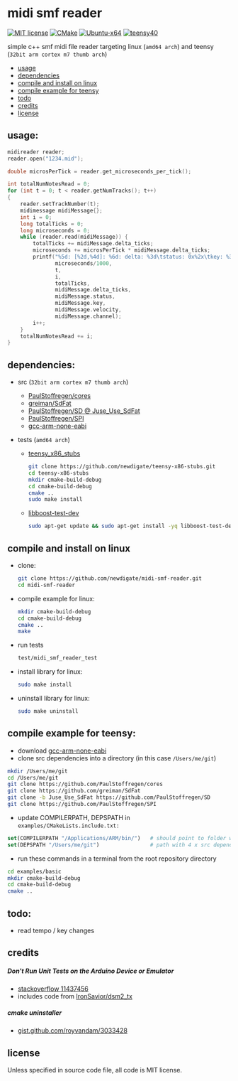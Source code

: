 # midi smf reader
[![MIT license](https://img.shields.io/badge/License-MIT-blue.svg)](LICENSE)
[![CMake](https://img.shields.io/badge/project-CMake-brightgreen.svg?label=built%20with&colorA=555555&colorB=8a8fff&logo=)](CMakelists.txt)
[![Ubuntu-x64](https://github.com/newdigate/midi-smf-reader/workflows/Ubuntu-x64/badge.svg)](https://github.com/newdigate/midi-smf-reader/actions?query=workflow%3AUbuntu-x64)
[![teensy40](https://github.com/newdigate/midi-smf-reader/workflows/teensy40/badge.svg)](https://github.com/newdigate/midi-smf-reader/actions?query=workflow%3Ateensy40)

simple c++ smf midi file reader targeting linux (`amd64 arch`) and teensy (`32bit arm cortex m7 thumb arch`)  

* [usage](#usage)
* [dependencies](#dependencies)
* [compile and install on linux](#compile-and-install-on-linux)
* [compile example for teensy](#compile-example-for-teensy)
* [todo](#todo)
* [credits](#credits)
* [license](#license)
  
## usage:
``` c++
midireader reader;
reader.open("1234.mid");

double microsPerTick = reader.get_microseconds_per_tick();

int totalNumNotesRead = 0;
for (int t = 0; t < reader.getNumTracks(); t++)
{
    reader.setTrackNumber(t);
    midimessage midiMessage{};
    int i = 0;
    long totalTicks = 0;
    long microseconds = 0;
    while (reader.read(midiMessage)) {
        totalTicks += midiMessage.delta_ticks;
        microseconds += microsPerTick * midiMessage.delta_ticks;
        printf("%5d: [%2d,%4d]: %6d: delta: %3d\tstatus: 0x%2x\tkey: %3d\tvelocity: %3d\tchannel: %2d\t\n",
               microseconds/1000,
               t,
               i,
               totalTicks,
               midiMessage.delta_ticks,
               midiMessage.status,
               midiMessage.key,
               midiMessage.velocity,
               midiMessage.channel);
        i++;
    }
    totalNumNotesRead += i;
}
```

## dependencies:
* src (`32bit arm cortex m7 thumb arch`)  
  * [PaulStoffregen/cores](https://github.com/PaulStoffregen/cores)
  * [greiman/SdFat](https://github.com/greiman/SdFat)
  * [PaulStoffregen/SD @ Juse_Use_SdFat](https://github.com/PaulStoffregen/SD)
  * [PaulStoffregen/SPI](https://github.com/PaulStoffregen/SPI)
  * [gcc-arm-none-eabi](https://developer.arm.com/tools-and-software/open-source-software/developer-tools/gnu-toolchain/gnu-rm/downloads)
      
* tests (`amd64 arch`)
  * [teensy_x86_stubs](https://github.com/newdigate/teensy-x86-stubs)
    ``` sh
    git clone https://github.com/newdigate/teensy-x86-stubs.git
    cd teensy-x86-stubs
    mkdir cmake-build-debug
    cd cmake-build-debug
    cmake ..
    sudo make install
    ```
  * [libboost-test-dev](https://www.boost.org/doc/libs/1_63_0/libs/test/doc/html/index.html)
    ``` sh
    sudo apt-get update && sudo apt-get install -yq libboost-test-dev
    ```
## compile and install on linux      
* clone:
  ``` sh
  git clone https://github.com/newdigate/midi-smf-reader.git
  cd midi-smf-reader
  ```
* compile example for linux:
  ``` sh
  mkdir cmake-build-debug
  cd cmake-build-debug
  cmake ..
  make
  ```
* run tests
  ``` sh
  test/midi_smf_reader_test
  ```
* install library for linux: 
  ``` sh
  sudo make install
  ```
* uninstall library for linux: 
  ``` sh
  sudo make uninstall
  ```
  
## compile example for teensy:
* download [gcc-arm-none-eabi](https://developer.arm.com/tools-and-software/open-source-software/developer-tools/gnu-toolchain/gnu-rm/downloads)
* clone src dependencies into a directory (in this case `/Users/me/git`)
``` sh
mkdir /Users/me/git
cd /Users/me/git
git clone https://github.com/PaulStoffregen/cores
git clone https://github.com/greiman/SdFat
git clone -b Juse_Use_SdFat https://github.com/PaulStoffregen/SD
git clone https://github.com/PaulStoffregen/SPI
```

* update COMPILERPATH, DEPSPATH in `examples/CMakeLists.include.txt:`
``` cmake
set(COMPILERPATH "/Applications/ARM/bin/")   # should point to folder with GCC-ARM-NONE-EABI executables
set(DEPSPATH "/Users/me/git")                # path with 4 x src dependencies 
```

* run these commands in a terminal from the root repository directory
``` sh
cd examples/basic
mkdir cmake-build-debug
cd cmake-build-debug
cmake .. 
```

## todo:
* read tempo / key changes

## credits
##### Don't Run Unit Tests on the Arduino Device or Emulator
* [stackoverflow 11437456](https://stackoverflow.com/a/11437456)
* includes code from [IronSavior/dsm2_tx](https://github.com/IronSavior/dsm2_tx)

##### cmake uninstaller
*  [gist.github.com/royvandam/3033428](https://gist.github.com/royvandam/3033428)

## license
Unless specified in source code file, all code is MIT license.
